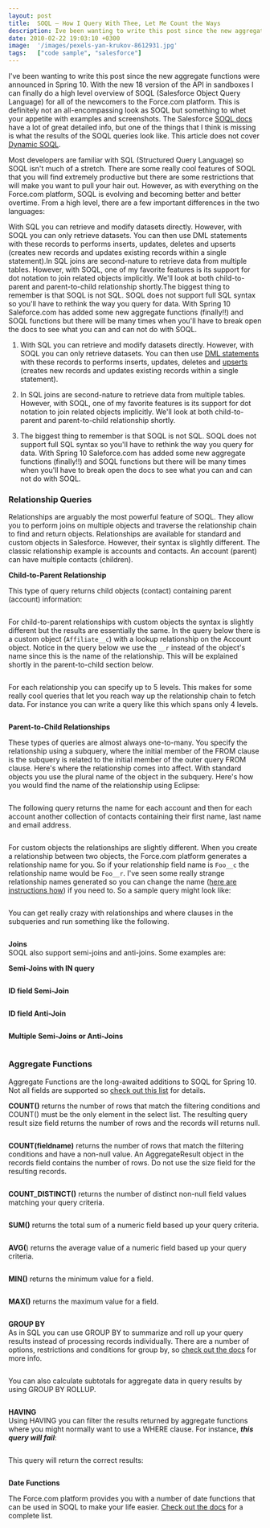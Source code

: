 ```yaml
---
layout: post
title:  SOQL – How I Query With Thee, Let Me Count the Ways
description: Ive been wanting to write this post since the new aggregate functions were announced in Spring 10. With the new 18 version of the API in sandboxes I can finally do a high level overview of SOQL (Salesforce Object Query Language) for all of the newcomers to the Force.com platform. This is definitely not an all-encompassing look as SOQL but something to whet your appetite with examples and screenshots. The Salesforce SOQL docs have a lot of great detailed info, but one of the things that I think i
date: 2010-02-22 19:03:10 +0300
image:  '/images/pexels-yan-krukov-8612931.jpg'
tags:   ["code sample", "salesforce"]
---
```

<p>I've been wanting to write this post since the new aggregate functions were announced in Spring 10. With the new 18 version of the API in sandboxes I can finally do a high level overview of SOQL (Salesforce Object Query Language) for all of the newcomers to the Force.com platform. This is definitely not an all-encompassing look as SOQL but something to whet your appetite with examples and screenshots. The Salesforce <a href="http://www.salesforce.com/us/developer/docs/api/index_CSH.htm#sforce_api_calls_soql.htm" target="_blank">SOQL docs</a> have a lot of great detailed info, but one of the things that I think is missing is what the results of the SOQL queries look like. This article does not cover <a href="http://www.salesforce.com/us/developer/docs/apexcode/Content/apex_dynamic_soql.htm" target="_blank">Dynamic SOQL</a>.</p>
<p>Most developers are familiar with SQL (Structured Query Language) so SOQL isn't much of a stretch. There are some really cool features of SOQL that you will find extremely productive but there are some restrictions that will make you want to pull your hair out. However, as with everything on the Force.com platform, SOQL is evolving and becoming better and better overtime. From a high level, there are a few important differences in the two languages:</p>
<p>With SQL you can retrieve and modify datasets directly. However, with SOQL you can only retrieve datasets. You can then use DML statements with these records to performs inserts, updates, deletes and upserts (creates new records and updates existing records within a single statement).In SQL joins are second-nature to retrieve data from multiple tables. However, with SOQL, one of my favorite features is its support for dot notation to join related objects implicitly. We'll look at both child-to-parent and parent-to-child relationship shortly.The biggest thing to remember is that SOQL is not SQL. SOQL does not support full SQL syntax so you'll have to rethink the way you query for data. With Spring 10 Saleforce.com has added some new aggregate functions (finally!!) and SOQL functions but there will be many times when you'll have to break open the docs to see what you can and can not do with SOQL.</p>
<ol>
<li>
<p>With SQL you can retrieve and modify datasets directly. However, with SOQL you can only retrieve datasets. You can then use <a href="http://www.salesforce.com/us/developer/docs/apexcode/Content/apex_dml.htm" target="_blank">DML statements</a> with these records to performs inserts, updates, deletes and <a href="http://www.salesforce.com/us/developer/docs/apexcode/Content/apex_dml_upsert.htm" target="_blank">upserts</a> (creates new records and updates existing records within a single statement).</p>
</li>
<li>
<p>In SQL joins are second-nature to retrieve data from multiple tables. However, with SOQL, one of my favorite features is its support for dot notation to join related objects implicitly. We'll look at both child-to-parent and parent-to-child relationship shortly.</p>
</li>
<li>
<p>The biggest thing to remember is that SOQL is not SQL. SOQL does not support full SQL syntax so you'll have to rethink the way you query for data. With Spring 10 Saleforce.com has added some new aggregate functions (finally!!) and SOQL functions but there will be many times when you'll have to break open the docs to see what you can and can not do with SOQL.</p>
</li>
</ol>
<h3>Relationship Queries</h3>
<p>Relationships are arguably the most powerful feature of SOQL. They allow you to perform joins on multiple objects and traverse the relationship chain to find and return objects. Relationships are available for standard and custom objects in Salesforce. However, their syntax is slightly different. The classic relationship example is accounts and contacts. An account (parent) can have multiple contacts (children).</p>
<p><strong>Child-to-Parent Relationship</strong></p>
<p>This type of query returns child objects (contact) containing parent (account) information:</p></p>
<p><img src="images/img1_vkhn8i.png" alt="" ></p>
<p>For child-to-parent relationships with custom objects the syntax is slightly different but the results are essentially the same. In the query below there is a custom object (<code>Affiliate__c</code>) with a lookup relationship on the Account object. Notice in the query below we use the <code>__r</code> instead of the object's name since this is the name of the relationship. This will be explained shortly in the parent-to-child section below.</p>
<p><img src="images/img2_wmyfvi.png" alt="" ></p>
<p>For each relationship you can specify up to 5 levels. This makes for some really cool queries that let you reach way up the relationship chain to fetch data. For instance you can write a query like this which spans only 4 levels.</p>
<p><img src="images/img31_fehb7u.png" alt="" ></p>
<p><strong>Parent-to-Child Relationships</strong></p>
<p>These types of queries are almost always one-to-many. You specify the relationship using a subquery, where the initial member of the FROM clause is the subquery is related to the initial member of the outer query FROM clause. Here's where the relationship comes into affect. With standard objects you use the plural name of the object in the subquery. Here's how you would find the name of the relationship using Eclipse:</p>
<p><img src="images/img4_fkroe9.png" alt="" ></p>
<p>The following query returns the name for each account and then for each account another collection of contacts containing their first name, last name and email address.</p>
<p><img src="images/img6_ld4zjb.png" alt="" ></p>
<p>For custom objects the relationships are slightly different. When you create a relationship between two objects, the Force.com platform generates a relationship name for you. So if your relationship field name is <code>Foo__c</code> the relationship name would be <code>Foo__r</code>. I've seen some really strange relationship names generated so you can change the name (<a href="/2009/05/13/using-related-lists-in-visualforce-pages/">here are instructions how</a>) if you need to. So a sample query might look like:</p>
<p><img src="images/img7_o0xtvb.png" alt="" ></p>
<p>You can get really crazy with relationships and where clauses in the subqueries and run something like the following.</p>
<p><img src="images/img8_tpx4om.png" alt="" ></p>
<p><strong>Joins</strong><br />SOQL also support semi-joins and anti-joins. Some examples are:</p>
<p><strong>Semi-Joins with IN query</strong></p>
<p><img src="images/img111_vs7pnw.png" alt="" ></p>
<p><strong>ID field Semi-Join</strong></p>
<p><img src="images/img12_ewnzhg.png" alt="" ></p>
<p><strong>ID field Anti-Join</strong></p>
<p><img src="images/img13_my22an-1.png" alt="" ></p>
<p><strong>Multiple Semi-Joins or Anti-Joins</strong></p>
<p><img src="images/img14_hu3a8g.png" alt="" ></p>
<h3>Aggregate Functions</h3>
<p>Aggregate Functions are the long-awaited additions to SOQL for Spring 10. Not all fields are supported so <a href="http://www.salesforce.com/us/developer/docs/api/Content/sforce_api_calls_soql_select_agg_functions_field_types.htm" target="_blank">check out this list</a> for details.</p>
<p><strong>COUNT()</strong> returns the number of rows that match the filtering conditions and COUNT() must be the only element in the select list. The resulting query result size field returns the number of rows and the records will returns null.</p>
<p><img src="images/img15_ndodei.png" alt="" ></p>
<p><strong>COUNT(fieldname)</strong> returns the number of rows that match the filtering conditions and have a non-null value. An AggregateResult object in the records field contains the number of rows. Do not use the size field for the resulting records.</p>
<p><img src="images/img16_vsjr1m.png" alt="" ></p>
<p><strong>COUNT_DISTINCT()</strong> returns the number of distinct non-null field values matching your query criteria.</p>
<p><img src="images/img171_hsr2uv.png" alt="" ></p>
<p><strong>SUM()</strong> returns the total sum of a numeric field based up your query criteria.</p>
<p><img src="images/img18_r38jcj.png" alt="" ></p>
<p><strong>AVG(</strong>) returns the average value of a numeric field based up your query criteria.</p>
<p><img src="images/img19_d4u0tr.png" alt="" ></p>
<p><strong>MIN()</strong> returns the minimum value for a field.</p>
<p><img src="images/img20_gvozxy.png" alt="" ></p>
<p><strong>MAX()</strong> returns the maximum value for a field.</p>
<p><img src="images/img211_u7aoy5.png" alt="" ></p>
<p><strong>GROUP BY</strong><br />As in SQL you can use GROUP BY to summarize and roll up your query results instead of processing records individually. There are a number of options, restrictions and conditions for group by, so <a href="http://www.salesforce.com/us/developer/docs/api/index_CSH.htm#sforce_api_calls_soql_select_groupby.htm" target="_blank">check out the docs</a> for more info.</p>
<p><img src="images/img221_fqnj6p.png" alt="" ></p>
<p>You can also calculate subtotals for aggregate data in query results by using GROUP BY ROLLUP.</p>
<p><img src="images/img23_gviu1f.png" alt="" ></p>
<p><strong>HAVING</strong><br />Using HAVING you can filter the results returned by aggregate functions where you might normally want to use a WHERE clause. For instance, <strong><em>this query will fail</em></strong>:</p>
<p><img src="images/img24_bvsbdo.png" alt="" ></p>
<p>This query will return the correct results:</p>
<p><img src="images/img25_ekjn1x.png" alt="" ></p>
<p><strong>Date Functions</strong></p>
<p>The Force.com platform provides you with a number of date functions that can be used in SOQL to make your life easier. <a href="http://www.salesforce.com/us/developer/docs/api/Content/sforce_api_calls_soql_select_date_functions.htm" target="_blank">Check out the docs</a> for a complete list.</p>
<p><img src="images/img26_zayur0.png" alt="" ></p>

